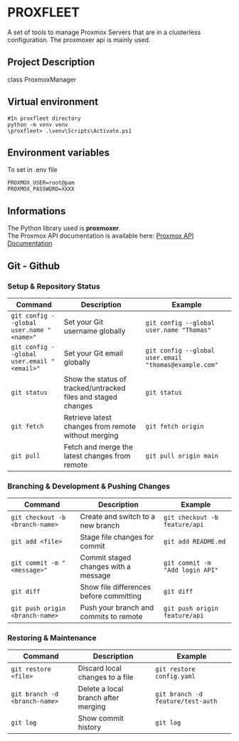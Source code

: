 # PROXFLEET

A set of tools to manage Proxmox Servers that are in a clusterless configuration.
The proxmoxer api is mainly used.

## Project Description

class ProxmoxManager

## Virtual environment
```
#In proxfleet directory
python -m venv venv
\proxfleet> .\venv\Scripts\Activate.ps1
```

## Environment variables
To set in .env file
```
PROXMOX_USER=root@pam
PROXMOX_PASSWORD=XXXX
```

## Informations

The Python library used is **proxmoxer**.  
The Proxmox API documentation is available here: [Proxmox API Documentation](https://pve.proxmox.com/pve-docs/api-viewer/index.html)

## Git - Github

### Setup & Repository Status

| Command | Description | Example |
|--------|-------------|---------|
| `git config --global user.name "<name>"` | Set your Git username globally | `git config --global user.name "Thomas"` |
| `git config --global user.email "<email>"` | Set your Git email globally | `git config --global user.email "thomas@example.com"` |
| `git status` | Show the status of tracked/untracked files and staged changes | `git status` |
| `git fetch` | Retrieve latest changes from remote without merging | `git fetch origin` |
| `git pull` | Fetch and merge the latest changes from remote | `git pull origin main` |

### Branching & Development & Pushing Changes

| Command | Description | Example |
|--------|-------------|---------|
| `git checkout -b <branch-name>` | Create and switch to a new branch | `git checkout -b feature/api` |
| `git add <file>` | Stage file changes for commit | `git add README.md` |
| `git commit -m "<message>"` | Commit staged changes with a message | `git commit -m "Add login API"` |
| `git diff` | Show file differences before committing | `git diff` |
| `git push origin <branch-name>` | Push your branch and commits to remote | `git push origin feature/api` |

### Restoring & Maintenance

| Command | Description | Example |
|--------|-------------|---------|
| `git restore <file>` | Discard local changes to a file | `git restore config.yaml` |
| `git branch -d <branch-name>` | Delete a local branch after merging | `git branch -d feature/test-auth` |
| `git log` | Show commit history | `git log` |